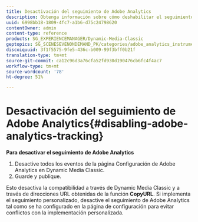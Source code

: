 ```yaml
---
title: Desactivación del seguimiento de Adobe Analytics
description: Obtenga información sobre cómo deshabilitar el seguimiento de Adobe Analytics.
uuid: 6998bb18-1809-4fc7-a1b6-d75c24798620
contentOwner: admin
content-type: reference
products: SG_EXPERIENCEMANAGER/Dynamic-Media-Classic
geptopics: SG_SCENESEVENONDEMAND_PK/categories/adobe_analytics_instrumentation_kit
discoiquuid: 3f1f5575-9fe5-436c-b009-99f3bff0b21f
translation-type: tm+mt
source-git-commit: ca12c96d3a76cfa52fd930d190476cb6fc4f4ac7
workflow-type: tm+mt
source-wordcount: '78'
ht-degree: 51%

---
```



# Desactivación del seguimiento de Adobe Analytics{#disabling-adobe-analytics-tracking}

**Para desactivar el seguimiento de Adobe Analytics**

1. Desactive todos los eventos de la página Configuración de Adobe Analytics en Dynamic Media Classic.
1. Guarde y publique.

Esto desactiva la compatibilidad a través de Dynamic Media Classic y a través de direcciones URL obtenidas de la función **CopyURL**. Si implementa el seguimiento personalizado, desactive el seguimiento de Adobe Analytics tal como se ha configurado en la página de configuración para evitar conflictos con la implementación personalizada.

